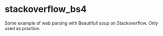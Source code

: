 # stackoverflow_bs4
Some example of  web parsing with Beautifull soup on Stackoverflow. Only used as practice.
